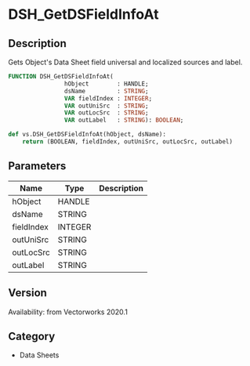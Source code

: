 # DSH_GetDSFieldInfoAt

## Description
Gets Object's Data Sheet field universal and localized sources and label.

```pascal
FUNCTION DSH_GetDSFieldInfoAt(
				hObject        : HANDLE;
				dsName         : STRING;
				VAR fieldIndex : INTEGER;
				VAR outUniSrc  : STRING;
				VAR outLocSrc  : STRING;
				VAR outLabel   : STRING): BOOLEAN;
```

```python
def vs.DSH_GetDSFieldInfoAt(hObject, dsName):
    return (BOOLEAN, fieldIndex, outUniSrc, outLocSrc, outLabel)
```

## Parameters
|Name|Type|Description|
|---|---|---|
|hObject|HANDLE|   |
|dsName|STRING|   |
|fieldIndex|INTEGER|   |
|outUniSrc|STRING|   |
|outLocSrc|STRING|   |
|outLabel|STRING|   |

## Version
Availability: from Vectorworks 2020.1

## Category
* Data Sheets

